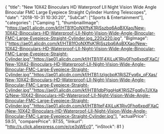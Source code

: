 {
	"title": "New 10X42 Binoculars HD Waterproof Lll Night Vision Wide Angle Binocular FMC Large Eyepiece Straight Cylinder Hunting Telescopes",
	"date": "2018-10-31 10:30:20",
	"SubCat": ["Sports & Entertainment"],
	"categories": ["Camping "],
	"thumbnailImage": "https://ae01.alicdn.com/kf/HTB1fOoNXffsK1RjSszbq6AqBXXao/New-10X42-Binoculars-HD-Waterproof-Lll-Night-Vision-Wide-Angle-Binocular-FMC-Large-Eyepiece-Straight-Cylinder.jpg_220x220.jpg",
	"BigImage": ["https://ae01.alicdn.com/kf/HTB1fOoNXffsK1RjSszbq6AqBXXao/New-10X42-Binoculars-HD-Waterproof-Lll-Night-Vision-Wide-Angle-Binocular-FMC-Large-Eyepiece-Straight-Cylinder.jpg","https://ae01.alicdn.com/kf/HTB1j1F4XjLuK1Rjy0Fhq6xpdFXaC/New-10X42-Binoculars-HD-Waterproof-Lll-Night-Vision-Wide-Angle-Binocular-FMC-Large-Eyepiece-Straight-Cylinder.jpg","https://ae01.alicdn.com/kf/HTB1.tzIgcbpK1RjSZFyq6x_qFXas/New-10X42-Binoculars-HD-Waterproof-Lll-Night-Vision-Wide-Angle-Binocular-FMC-Large-Eyepiece-Straight-Cylinder.jpg","https://ae01.alicdn.com/kf/HTB1dbPIggHqK1RjSZFgq6y7JXXaQ/New-10X42-Binoculars-HD-Waterproof-Lll-Night-Vision-Wide-Angle-Binocular-FMC-Large-Eyepiece-Straight-Cylinder.jpg","https://ae01.alicdn.com/kf/HTB1teF4XjLuK1Rjy0Fhq6xpdFXaC/New-10X42-Binoculars-HD-Waterproof-Lll-Night-Vision-Wide-Angle-Binocular-FMC-Large-Eyepiece-Straight-Cylinder.jpg"],
	"actualPrice": 59.51,
	"comparePrice": 97.55,
	"linkurl": "http://s.click.aliexpress.com/e/ce3sWEc0",
	"inStock": 81
}
